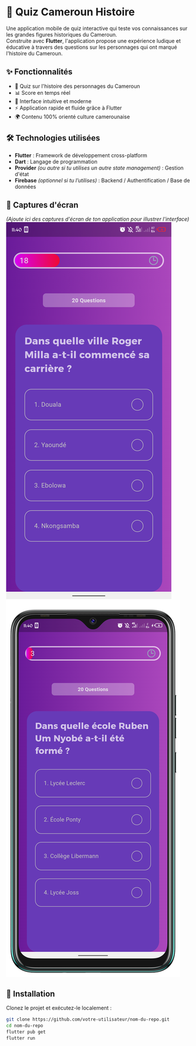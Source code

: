 # 📱 Quiz Cameroun Histoire

Une application mobile de quiz interactive qui teste vos connaissances sur les grandes figures historiques du Cameroun.  
Construite avec **Flutter**, l'application propose une expérience ludique et éducative à travers des questions sur les personnages qui ont marqué l'histoire du Cameroun.

## ✨ Fonctionnalités

- 📝 Quiz sur l'histoire des personnages du Cameroun
- 📊 Score en temps réel
- 🎨 Interface intuitive et moderne
- ⚡️ Application rapide et fluide grâce à Flutter
- 🌍 Contenu 100% orienté culture camerounaise

## 🛠️ Technologies utilisées

- **Flutter** : Framework de développement cross-platform
- **Dart** : Langage de programmation
- **Provider** *(ou autre si tu utilises un autre state management)* : Gestion d'état
- **Firebase** *(optionnel si tu l’utilises)* : Backend / Authentification / Base de données

## 📸 Captures d'écran

*(Ajoute ici des captures d'écran de ton application pour illustrer l'interface)*
![Page d'accueil du quiz](captures/1.png)
![Page de résultats](captures/2.png)

## 🚀 Installation

Clonez le projet et exécutez-le localement :

```bash
git clone https://github.com/votre-utilisateur/nom-du-repo.git
cd nom-du-repo
flutter pub get
flutter run


